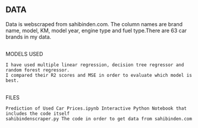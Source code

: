 ## DATA
Data is webscraped from sahibinden.com. The column names are brand name, model, KM, model year, engine type and fuel type.There are 63 car brands in my data.

##
MODELS USED 

	I have used multiple linear regression, decision tree regressor and random forest regressor. 
	I compared their R2 scores and MSE in order to evaluate which model is best.

##
FILES 

	Prediction of Used Car Prices.ipynb Interactive Python Notebook that includes the code itself
	sahibindenscraper.py The code in order to get data from sahibinden.com
